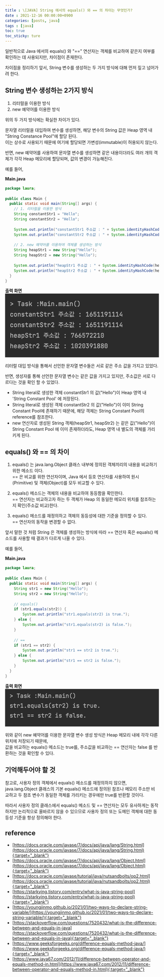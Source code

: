 ```yaml
---
title : \[JAVA] String 에서의 equals() 와 == 의 차이는 무엇인가?
date : 2021-12-16 00:00:00+0900
categories: [posts, java]
tags : [java]
toc: true
toc_sticky: ture
---
```


일반적으로 Java 에서의 equals() 와 "==" 연산자는 객체를 비교하여 같은지 여부를 확인하는 데 사용되지만, 차이점이 존재한다.

차이점을 정리하기 앞서, String 변수를 생성하는 두 가지 방식에 대해 먼저 짚고 넘어가려 한다.


## String 변수 생성하는 2가지 방식
1. 리터럴을 이용한 방식
2. new 예약어를 이용한 방식

위의 두 가지 방식에는 확실한 차이가 있다.

문자열 리터럴을 대입하여 변수를 생성하면, 해당 변수의 String 값은 Heap 영역 내 "String Constance Pool"에 할당 된다.   
이는 상수로 사용되기 때문에 여기에 할당되면 가변성(immutable)이 허용되지 않는다.

반면, new 예약어를 사용하여 문자열 변수를 생성하면 같은 내용이더라도 여러 개의 객체가 각각 Heap 메모리에 할당되며, 값의 변경이 가능해진다.

예를 들어,

**Main.java**
```java
package laura;

public class Main {
  public static void main(String[] args) {
    // 1. 리터럴을 이용한 방식
    String constantStr1 = "Hello";
    String constantStr2 = "Hello";
    
    System.out.println("constantStr1 주소값 : " + System.identityHashCode(constantStr1));
    System.out.println("constantStr2 주소값 : " + System.identityHashCode(constantStr2));
    
    // 2. new 예약어를 이용하여 객체를 생성하는 방식
    String heapStr1 = new String("Hello");
    String heapStr2 = new String("Hello");
    
    System.out.println("heapStr1 주소값 : " + System.identityHashCode(heapStr1));
    System.out.println("heapStr2 주소값 : " + System.identityHashCode(heapStr2));
  }
}
```

**출력 화면**   
![Two ways of declaring a string variable](/assets/images/2021-12-16-string-1.png)


리터럴 대입 방식을 통해서 선언한 문자열 변수들은 서로 같은 주소 값을 가지고 있었다.

반면, 생성자를 통해 선언한 문자열 변수는 같은 값을 가지고 있지만, 주소값은 서로 다르다는 것을 확인 할 수 있었다.

- String literal로 생성한 객체 constantStr1 의 값("Hello")이 Heap 영역 내 'String Constant Pool' 에 저장된다.
- String literal로 생성된 객체 constantStr2 의 값("Hello")이 이미 String Constant Pool에 존재하기 때문에, 해당 객체는 String Constant Pool의 reference를 참조한다.
- new 연산자로 생성된 String 객체(heapStr1, heapStr2) 는 같은 값("Hello")이 String Constant Pool 에 이미 존재하더라도, Heap 영역 내 별도의 객체를 가리키게 된다.


## equals() 와 == 의 차이
1. equals() 는 java.lang.Object 클래스 내부에 정의된 객체끼리의 내용을 비교하기 위한 메소드 이다.   
== 은 비교를 위한 연산자이며, Java 에서 등호 연산자를 사용하여 원시(Primitive) 및 객체(Object)를 모두 비교할 수 있다.

2. equals() 메소드는 객체의 내용을 비교하여 동등함을 확인한다.   
== 연산자는 비교하고자 하는 두 객체가 Heap 의 동일한 메모리 위치를 참조하는지 확인(주소값 비교)한다.

3. equals() 메소드를 재정의하고 객체의 동등성에 대한 기준을 정의할 수 있다.   
== 연산자의 동작을 변경할 수 없다.


앞서 말한 것 처럼 String 은 객체를 생성하는 방식에 따라 == 연산자 혹은 equals() 메소드를 사용할 때 결과가 다르게 나올 수 있다.

예를 들어,

**Main.java**
```java
package laura;

public class Main {
  public static void main(String[] args) {
    String str1 = new String("Hello");
    String str2 = new String("Hello");
    
    // equals()
    if (str1.equals(str2)) {
        System.out.println("str1.equals(str2) is true.");
    } else {
        System.out.println("str1.equals(str2) is false.");
    }
    
    // ==
    if (str1 == str2) {
        System.out.println("str1 == str2 is true.");
    } else {
        System.out.println("str1 == str2 is false.");
    }
  }
}
```

**출력 화면**   
![compare equality operator with equals method](/assets/images/2021-12-16-compare-equal-operator-1.png)


위와 같이 new 예약어를 이용한 문자열 변수 생성 방식은 Heap 메모리 내에 각각 다른 위치에 저장되기 때문에,   
값을 비교하는 equals() 메소드는 true를, 주소값을 비교하는 == 연산자는 false 를 반환하는 것을 확인할 수 있다.


## 기억해두어야 할 것
참고로, 사용자 정의 객체에서 equals() 메소드를 재정의하지 않으면, java.lang.Object 클래스의 기본 equals() 메소드에 정의된 참조나 메모리 주소만 비교하고 두 참조 변수가 동일한 객체를 가리키는 경우에만 true를 반환할 것이다.

따라서 사용자 정의 클래스에서 equals() 메소드 및 == 연산자는 모두 유사하게는 동작하지만 논리적으로 올바르지 않을 수 있으므로 사용자 정의 또는 도메인 객체에 대한 동등성 기준을 항상 정의해야 한다.


## reference

- [https://docs.oracle.com/javase/7/docs/api/java/lang/String.html](https://docs.oracle.com/javase/7/docs/api/java/lang/String.html){:target="_blank"}
- [https://docs.oracle.com/javase/7/docs/api/java/lang/Object.html](https://docs.oracle.com/javase/7/docs/api/java/lang/Object.html){:target="_blank"}
- [https://docs.oracle.com/javase/tutorial/java/nutsandbolts/op2.html](https://docs.oracle.com/javase/tutorial/java/nutsandbolts/op2.html){:target="_blank"}
- [https://starkying.tistory.com/entry/what-is-java-string-pool](https://starkying.tistory.com/entry/what-is-java-string-pool){:target="_blank"}
- [https://youngjinmo.github.io/2021/01/two-ways-to-declare-string-variable/](https://youngjinmo.github.io/2021/01/two-ways-to-declare-string-variable/){:target="_blank"}
- [https://stackoverflow.com/questions/7520432/what-is-the-difference-between-and-equals-in-java](https://stackoverflow.com/questions/7520432/what-is-the-difference-between-and-equals-in-java){:target="_blank"}
- [https://www.geeksforgeeks.org/difference-equals-method-java/](https://www.geeksforgeeks.org/difference-equals-method-java/){:target="_blank"}
- [https://www.java67.com/2012/11/difference-between-operator-and-equals-method-in.html](https://www.java67.com/2012/11/difference-between-operator-and-equals-method-in.html){:target="_blank"}
